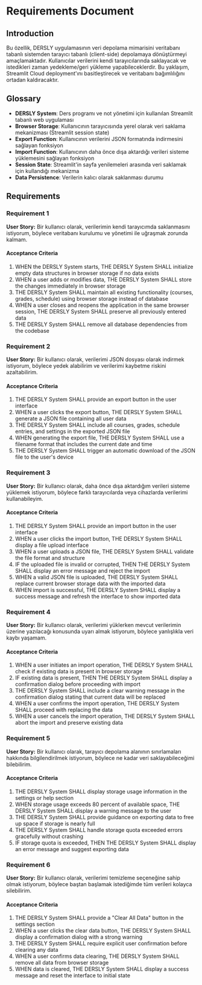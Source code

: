 # Requirements Document

## Introduction

Bu özellik, DERSLY uygulamasının veri depolama mimarisini veritabanı tabanlı sistemden tarayıcı tabanlı (client-side) depolamaya dönüştürmeyi amaçlamaktadır. Kullanıcılar verilerini kendi tarayıcılarında saklayacak ve istedikleri zaman yedekleme/geri yükleme yapabileceklerdir. Bu yaklaşım, Streamlit Cloud deployment'ını basitleştirecek ve veritabanı bağımlılığını ortadan kaldıracaktır.

## Glossary

- **DERSLY System**: Ders programı ve not yönetimi için kullanılan Streamlit tabanlı web uygulaması
- **Browser Storage**: Kullanıcının tarayıcısında yerel olarak veri saklama mekanizması (Streamlit session state)
- **Export Function**: Kullanıcının verilerini JSON formatında indirmesini sağlayan fonksiyon
- **Import Function**: Kullanıcının daha önce dışa aktardığı verileri sisteme yüklemesini sağlayan fonksiyon
- **Session State**: Streamlit'in sayfa yenilemeleri arasında veri saklamak için kullandığı mekanizma
- **Data Persistence**: Verilerin kalıcı olarak saklanması durumu

## Requirements

### Requirement 1

**User Story:** Bir kullanıcı olarak, verilerimin kendi tarayıcımda saklanmasını istiyorum, böylece veritabanı kurulumu ve yönetimi ile uğraşmak zorunda kalmam.

#### Acceptance Criteria

1. WHEN the DERSLY System starts, THE DERSLY System SHALL initialize empty data structures in browser storage if no data exists
2. WHEN a user adds or modifies data, THE DERSLY System SHALL store the changes immediately in browser storage
3. THE DERSLY System SHALL maintain all existing functionality (courses, grades, schedule) using browser storage instead of database
4. WHEN a user closes and reopens the application in the same browser session, THE DERSLY System SHALL preserve all previously entered data
5. THE DERSLY System SHALL remove all database dependencies from the codebase

### Requirement 2

**User Story:** Bir kullanıcı olarak, verilerimi JSON dosyası olarak indirmek istiyorum, böylece yedek alabilirim ve verilerimi kaybetme riskini azaltabilirim.

#### Acceptance Criteria

1. THE DERSLY System SHALL provide an export button in the user interface
2. WHEN a user clicks the export button, THE DERSLY System SHALL generate a JSON file containing all user data
3. THE DERSLY System SHALL include all courses, grades, schedule entries, and settings in the exported JSON file
4. WHEN generating the export file, THE DERSLY System SHALL use a filename format that includes the current date and time
5. THE DERSLY System SHALL trigger an automatic download of the JSON file to the user's device

### Requirement 3

**User Story:** Bir kullanıcı olarak, daha önce dışa aktardığım verileri sisteme yüklemek istiyorum, böylece farklı tarayıcılarda veya cihazlarda verilerimi kullanabileyim.

#### Acceptance Criteria

1. THE DERSLY System SHALL provide an import button in the user interface
2. WHEN a user clicks the import button, THE DERSLY System SHALL display a file upload interface
3. WHEN a user uploads a JSON file, THE DERSLY System SHALL validate the file format and structure
4. IF the uploaded file is invalid or corrupted, THEN THE DERSLY System SHALL display an error message and reject the import
5. WHEN a valid JSON file is uploaded, THE DERSLY System SHALL replace current browser storage data with the imported data
6. WHEN import is successful, THE DERSLY System SHALL display a success message and refresh the interface to show imported data

### Requirement 4

**User Story:** Bir kullanıcı olarak, verilerimi yüklerken mevcut verilerimin üzerine yazılacağı konusunda uyarı almak istiyorum, böylece yanlışlıkla veri kaybı yaşamam.

#### Acceptance Criteria

1. WHEN a user initiates an import operation, THE DERSLY System SHALL check if existing data is present in browser storage
2. IF existing data is present, THEN THE DERSLY System SHALL display a confirmation dialog before proceeding with import
3. THE DERSLY System SHALL include a clear warning message in the confirmation dialog stating that current data will be replaced
4. WHEN a user confirms the import operation, THE DERSLY System SHALL proceed with replacing the data
5. WHEN a user cancels the import operation, THE DERSLY System SHALL abort the import and preserve existing data

### Requirement 5

**User Story:** Bir kullanıcı olarak, tarayıcı depolama alanının sınırlamaları hakkında bilgilendirilmek istiyorum, böylece ne kadar veri saklayabileceğimi bilebilirim.

#### Acceptance Criteria

1. THE DERSLY System SHALL display storage usage information in the settings or help section
2. WHEN storage usage exceeds 80 percent of available space, THE DERSLY System SHALL display a warning message to the user
3. THE DERSLY System SHALL provide guidance on exporting data to free up space if storage is nearly full
4. THE DERSLY System SHALL handle storage quota exceeded errors gracefully without crashing
5. IF storage quota is exceeded, THEN THE DERSLY System SHALL display an error message and suggest exporting data

### Requirement 6

**User Story:** Bir kullanıcı olarak, verilerimi temizleme seçeneğine sahip olmak istiyorum, böylece baştan başlamak istediğimde tüm verileri kolayca silebilirim.

#### Acceptance Criteria

1. THE DERSLY System SHALL provide a "Clear All Data" button in the settings section
2. WHEN a user clicks the clear data button, THE DERSLY System SHALL display a confirmation dialog with a strong warning
3. THE DERSLY System SHALL require explicit user confirmation before clearing any data
4. WHEN a user confirms data clearing, THE DERSLY System SHALL remove all data from browser storage
5. WHEN data is cleared, THE DERSLY System SHALL display a success message and reset the interface to initial state
